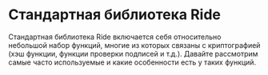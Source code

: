 # Стандартная библиотека Ride

Стандартная библиотека Ride включается себя относительно небольшой набор функций, многие из которых связаны с криптографией (хэш функции, функции проверки подписей и т.д.). Давайте рассмотрим самые часто используемые и какие особенности есть у таких функций.

